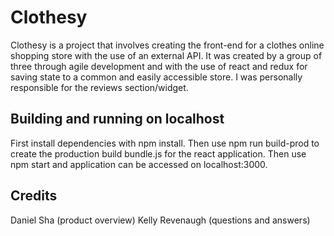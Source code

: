 # Clothesy

Clothesy is a project that involves creating the front-end for a clothes online shopping store with the use of an external API. It was created by a group of three through agile development and with the use of react and redux for saving state to a common and easily accessible store. I was personally responsible for the reviews section/widget. 

## Building and running on localhost

First install dependencies with npm install. Then use npm run build-prod to create the production build bundle.js for the react application. Then use npm start and application can be accessed on localhost:3000.

## Credits

Daniel Sha (product overview)
Kelly Revenaugh (questions and answers)
